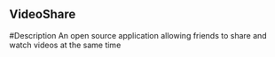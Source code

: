 ## VideoShare
#Description
An open source application allowing friends to share and watch videos at the same time